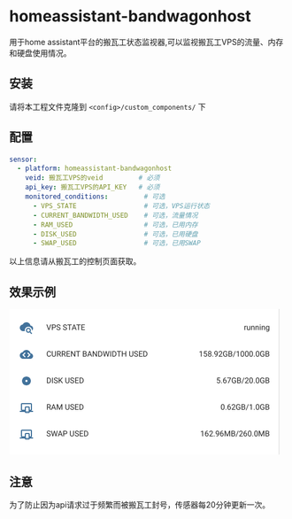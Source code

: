 # homeassistant-bandwagonhost
用于home assistant平台的搬瓦工状态监视器,可以监视搬瓦工VPS的流量、内存和硬盘使用情况。  

## 安装
请将本工程文件克隆到 `<config>/custom_components/` 下

## 配置 
```yaml
sensor:
  - platform: homeassistant-bandwagonhost
    veid: 搬瓦工VPS的veid         # 必须
    api_key: 搬瓦工VPS的API_KEY   # 必须
    monitored_conditions:         # 可选
      - VPS_STATE                 # 可选，VPS运行状态
      - CURRENT_BANDWIDTH_USED    # 可选，流量情况
      - RAM_USED                  # 可选，已用内存
      - DISK_USED                 # 可选，已用硬盘
      - SWAP_USED                 # 可选，已用SWAP
```
以上信息请从搬瓦工的控制页面获取。

## 效果示例
![image](bandwagonhost.png)

## 注意
为了防止因为api请求过于频繁而被搬瓦工封号，传感器每20分钟更新一次。
